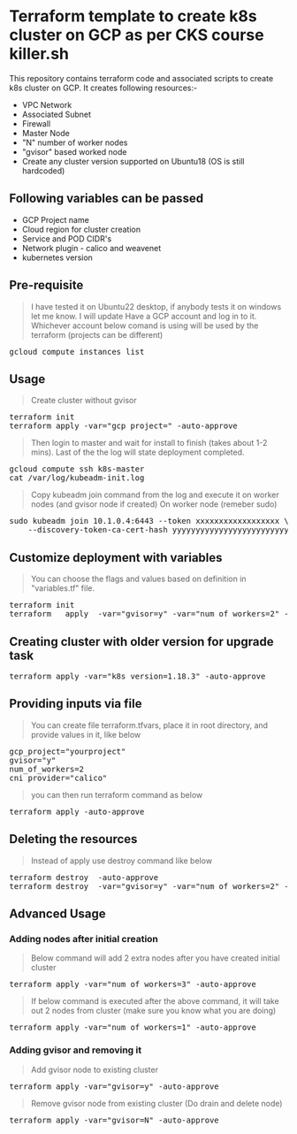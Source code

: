 # Terraform template to create k8s cluster on GCP as per CKS course killer.sh

This repository contains terraform code and associated scripts to create k8s cluster on GCP.  It creates following resources:-

* VPC Network
* Associated Subnet
* Firewall
* Master Node
* "N" number of worker nodes
* "gvisor" based worked node
* Create any cluster version supported on Ubuntu18 (OS is still hardcoded)

## Following variables can be passed

* GCP Project name
* Cloud region for cluster creation
* Service and POD CIDR's
* Network plugin - calico and weavenet
* kubernetes version

## Pre-requisite

> I have tested it on Ubuntu22 desktop, if anybody tests it on windows let me know. I will update
> Have a GCP account and log in to it. Whichever account below comand is using will be used by the terraform (projects can be different)

<pre>
gcloud compute instances list
</pre>

## Usage

> Create cluster without gvisor

<pre>
terraform init
terraform apply -var="gcp_project=<yourprojectid>" -auto-approve
</pre>

> Then login to master and wait for install to finish (takes about 1-2 mins). Last of the the log will state deployment completed.

<pre>
gcloud compute ssh k8s-master
cat /var/log/kubeadm-init.log
</pre>

> Copy kubeadm join command from the log and execute it on worker nodes (and gvisor node if created)
> On worker node (remeber sudo)

<pre>
sudo kubeadm join 10.1.0.4:6443 --token xxxxxxxxxxxxxxxxxx \
    --discovery-token-ca-cert-hash yyyyyyyyyyyyyyyyyyyyyyyyyyyyyyyyyyyyyyyyyyyyy
</pre>

## Customize deployment with variables

> You can choose the flags and values based on definition in "variables.tf" file.

<pre>
terraform init
terraform   apply  -var="gvisor=y" -var="num_of_workers=2" -var="cni_provider=calico" -auto-approve
</pre>

## Creating cluster with older version for upgrade task

<pre>
terraform apply -var="k8s_version=1.18.3" -auto-approve
</pre>

## Providing inputs via file

>You can create file terraform.tfvars, place it in root directory, and provide values in it, like below

<pre>
gcp_project="yourproject"
gvisor="y"
num_of_workers=2
cni_provider="calico"
</pre>

> you can then run terraform command as below

<pre>
terraform apply -auto-approve
</pre>

## Deleting the resources

> Instead of apply use destroy command like below

<pre>
terraform destroy  -auto-approve
terraform destroy  -var="gvisor=y" -var="num_of_workers=2" -var="cni_provider=calico" -auto-approve
</pre>

## Advanced Usage

### Adding nodes after initial creation

> Below command will add 2 extra nodes after you have created initial cluster

<pre>
terraform apply -var="num_of_workers=3" -auto-approve
</pre>

> If below command is executed after the above command, it will take out 2 nodes from cluster (make sure you know what you are doing)

<pre>
terraform apply -var="num_of_workers=1" -auto-approve
</pre>

### Adding gvisor and removing it

> Add gvisor node to existing cluster

<pre>
terraform apply -var="gvisor=y" -auto-approve
</pre>

> Remove gvisor node from existing cluster (Do drain and delete node)

<pre>
terraform apply -var="gvisor=N" -auto-approve
</pre>
